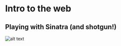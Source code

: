 # Intro to the web

## Playing with Sinatra (and shotgun!)

![alt text](http://res.cloudinary.com/dani-devs-and-designs/image/upload/v1532448077/Frank_Sinatra_a4tnuj.png)

